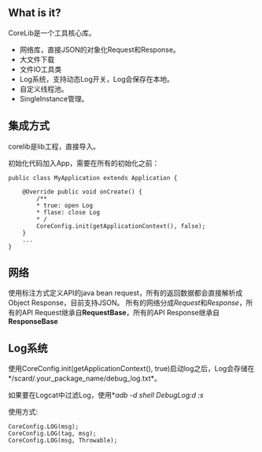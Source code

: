 What is it?
-----------
CoreLib是一个工具核心库。
* 网络库，直接JSON的对象化Request和Response。
* 大文件下载
* 文件IO工具类
* Log系统，支持动态Log开关，Log会保存在本地。
* 自定义线程池。
* SingleInstance管理。

集成方式
----------
corelib是lib工程，直接导入。

初始化代码加入App，需要在所有的初始化之前：

    public class MyApplication extends Application {

        @Override public void onCreate() {        
            /**
            * true: open Log
            * flase: close Log
            * /
            CoreConfig.init(getApplicationContext(), false);
        }
        ...
    }

网络
----------
使用标注方式定义API的java bean request，所有的返回数据都会直接解析成Object Response，目前支持JSON。
所有的网络分成*Request*和*Response*，所有的API Request继承自**RequestBase**，所有的API Response继承自**ResponseBase**

Log系统
----------
使用CoreConfig.init(getApplicationContext(), true)启动log之后，Log会存储在*/scard/.your_package_name/debug_log.txt*。

如果要在Logcat中过滤Log，使用**adb -d shell DebugLog:d *:s**

使用方式:

    CoreConfig.LOG(msg);
    CoreConfig.LOG(tag, msg);
    CoreConfig.LOG(msg, Throwable);


